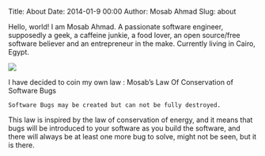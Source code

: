 Title: About
Date: 2014-01-9 00:00
Author: Mosab Ahmad
Slug: about

Hello, world! I am Mosab Ahmad. A passionate software engineer, supposedly a geek, a caffeine junkie, a food lover, an open source/free software believer and an entrepreneur in the make. Currently living in Cairo, Egypt. 

<img src="/theme/img/cigar-about-green-eye-medium.jpg" />

I have decided to coin my own law :
Mosab’s Law Of Conservation of Software Bugs

```Software Bugs may be created but can not be fully destroyed.```

This law is inspired by the law of conservation of energy, and it means that bugs will be introduced to your software as you build the software, and there will always be at least one more bug to solve, might not be seen, but it is there. 

